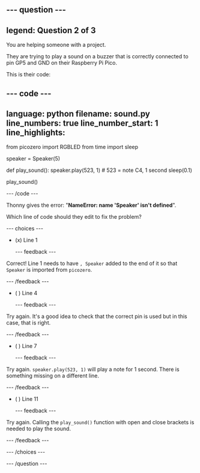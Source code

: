 
--- question ---
---
legend: Question 2 of 3
---

You are helping someone with a project.

They are trying to play a sound on a buzzer that is correctly connected to pin GP5 and GND on their Raspberry Pi Pico.

This is their code:

--- code ---
---
language: python filename: sound.py line_numbers: true line_number_start: 1
line_highlights:
---
from picozero import RGBLED from time import sleep

speaker = Speaker(5)

def play_sound(): speaker.play(523, 1) # 523 = note C4, 1 second sleep(0.1)

play_sound()

--- /code ---

Thonny gives the error: "**NameError: name 'Speaker' isn't defined**".

Which line of code should they edit to fix the problem?

--- choices ---

- (x) Line 1

  --- feedback ---

Correct! Line 1 needs to have `, Speaker` added to the end of it so that `Speaker` is imported from `picozero`.

  --- /feedback ---

- ( ) Line 4

  --- feedback ---

Try again. It's a good idea to check that the correct pin is used but in this case, that is right.

  --- /feedback ---

- ( ) Line 7

  --- feedback ---

Try again. `speaker.play(523, 1)` will play a note for 1 second. There is something missing on a different line.

  --- /feedback ---

- ( ) Line 11

  --- feedback ---

Try again. Calling the `play_sound()` function with open and close brackets is needed to play the sound.

  --- /feedback ---

--- /choices ---

--- /question ---
